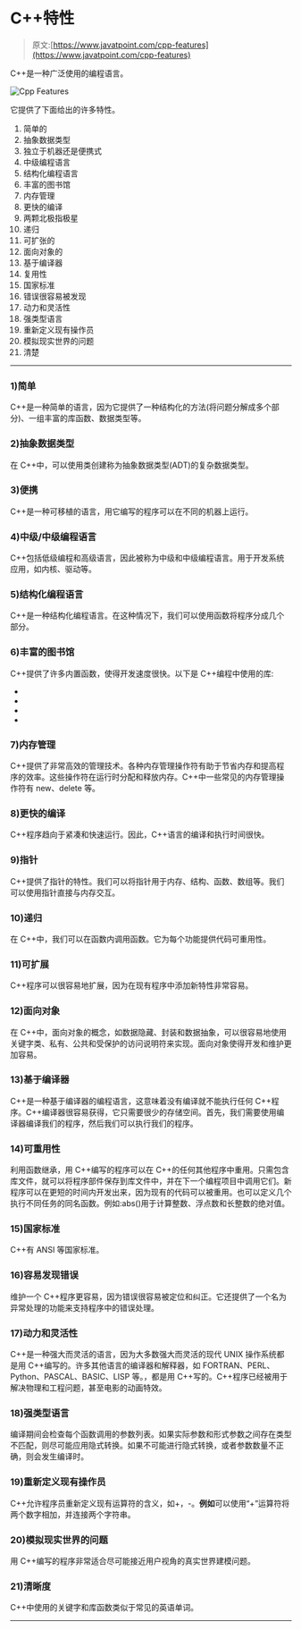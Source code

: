 # C++特性

> 原文:[https://www.javatpoint.com/cpp-features](https://www.javatpoint.com/cpp-features)

C++是一种广泛使用的编程语言。

![Cpp Features](../Images/53364c6db315f558b09a49718daf9be3.png)

它提供了下面给出的许多特性。

1.  简单的
2.  抽象数据类型
3.  独立于机器还是便携式
4.  中级编程语言
5.  结构化编程语言
6.  丰富的图书馆
7.  内存管理
8.  更快的编译
9.  两颗北极指极星
10.  递归
11.  可扩张的
12.  面向对象的
13.  基于编译器
14.  复用性
15.  国家标准
16.  错误很容易被发现
17.  动力和灵活性
18.  强类型语言
19.  重新定义现有操作员
20.  模拟现实世界的问题
21.  清楚

* * *

### 1)简单

C++是一种简单的语言，因为它提供了一种结构化的方法(将问题分解成多个部分)、一组丰富的库函数、数据类型等。

### 2)抽象数据类型

在 C++中，可以使用类创建称为抽象数据类型(ADT)的复杂数据类型。

### 3)便携

C++是一种可移植的语言，用它编写的程序可以在不同的机器上运行。

### 4)中级/中级编程语言

C++包括低级编程和高级语言，因此被称为中级和中级编程语言。用于开发系统应用，如内核、驱动等。

### 5)结构化编程语言

C++是一种结构化编程语言。在这种情况下，我们可以使用函数将程序分成几个部分。

### 6)丰富的图书馆

C++提供了许多内置函数，使得开发速度很快。以下是 C++编程中使用的库:

*   <iostream></iostream>
*   <cmath></cmath>
*   <cstdlib></cstdlib>
*   <fstream></fstream>

### 7)内存管理

C++提供了非常高效的管理技术。各种内存管理操作符有助于节省内存和提高程序的效率。这些操作符在运行时分配和释放内存。C++中一些常见的内存管理操作符有 new、delete 等。

### 8)更快的编译

C++程序趋向于紧凑和快速运行。因此，C++语言的编译和执行时间很快。

### 9)指针

C++提供了指针的特性。我们可以将指针用于内存、结构、函数、数组等。我们可以使用指针直接与内存交互。

### 10)递归

在 C++中，我们可以在函数内调用函数。它为每个功能提供代码可重用性。

### 11)可扩展

C++程序可以很容易地扩展，因为在现有程序中添加新特性非常容易。

### 12)面向对象

在 C++中，面向对象的概念，如数据隐藏、封装和数据抽象，可以很容易地使用关键字类、私有、公共和受保护的访问说明符来实现。面向对象使得开发和维护更加容易。

### 13)基于编译器

C++是一种基于编译器的编程语言，这意味着没有编译就不能执行任何 C++程序。C++编译器很容易获得，它只需要很少的存储空间。首先，我们需要使用编译器编译我们的程序，然后我们可以执行我们的程序。

### 14)可重用性

利用函数继承，用 C++编写的程序可以在 C++的任何其他程序中重用。只需包含库文件，就可以将程序部件保存到库文件中，并在下一个编程项目中调用它们。新程序可以在更短的时间内开发出来，因为现有的代码可以被重用。也可以定义几个执行不同任务的同名函数。例如:abs()用于计算整数、浮点数和长整数的绝对值。

### 15)国家标准

C++有 ANSI 等国家标准。

### 16)容易发现错误

维护一个 C++程序更容易，因为错误很容易被定位和纠正。它还提供了一个名为异常处理的功能来支持程序中的错误处理。

### 17)动力和灵活性

C++是一种强大而灵活的语言，因为大多数强大而灵活的现代 UNIX 操作系统都是用 C++编写的。许多其他语言的编译器和解释器，如 FORTRAN、PERL、Python、PASCAL、BASIC、LISP 等。，都是用 C++写的。C++程序已经被用于解决物理和工程问题，甚至电影的动画特效。

### 18)强类型语言

编译期间会检查每个函数调用的参数列表。如果实际参数和形式参数之间存在类型不匹配，则尽可能应用隐式转换。如果不可能进行隐式转换，或者参数数量不正确，则会发生编译时。

### 19)重新定义现有操作员

C++允许程序员重新定义现有运算符的含义，如+，-。**例如**可以使用“+”运算符将两个数字相加，并连接两个字符串。

### 20)模拟现实世界的问题

用 C++编写的程序非常适合尽可能接近用户视角的真实世界建模问题。

### 21)清晰度

C++中使用的关键字和库函数类似于常见的英语单词。

* * *